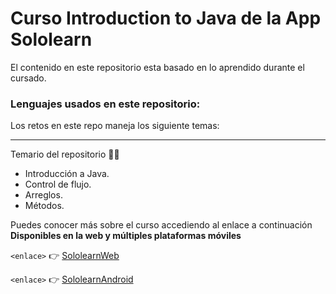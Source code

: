 # Curso Introduction to Java de la App Sololearn 
El contenido en este repositorio esta basado en lo aprendido durante el cursado.

### Lenguajes usados en este repositorio:
Los retos en este repo maneja los siguiente temas:

-------

Temario del repositorio 👨‍💻

- Introducción a Java.
- Control de flujo.
- Arreglos.
- Métodos.

Puedes conocer más sobre el curso accediendo al enlace a continuación
**Disponibles en la web y múltiples plataformas móviles**

`<enlace>` 👉 [SololearnWeb](https://www.sololearn.com/)

`<enlace>` 👉 [SololearnAndroid](https://play.google.com/store/apps/details?id=com.sololearn)
